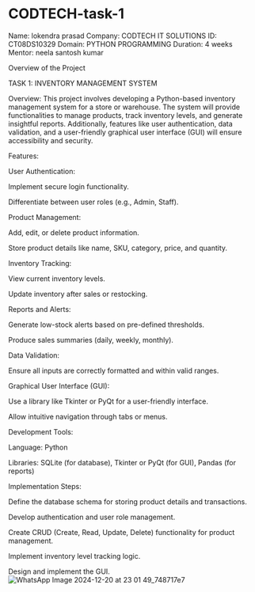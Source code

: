 # CODTECH-task-1
Name: lokendra prasad
Company: CODTECH IT SOLUTIONS
ID: CT08DS10329
Domain: PYTHON PROGRAMMING
Duration: 4 weeks
Mentor: neela santosh kumar

Overview of the Project

TASK 1: INVENTORY MANAGEMENT SYSTEM

Overview:
This project involves developing a Python-based inventory management system for a store or warehouse. The system will provide functionalities to manage products, track inventory levels, and generate insightful reports. Additionally, features like user authentication, data validation, and a user-friendly graphical user interface (GUI) will ensure accessibility and security.

Features:

User Authentication:

Implement secure login functionality.

Differentiate between user roles (e.g., Admin, Staff).

Product Management:

Add, edit, or delete product information.

Store product details like name, SKU, category, price, and quantity.

Inventory Tracking:

View current inventory levels.

Update inventory after sales or restocking.

Reports and Alerts:

Generate low-stock alerts based on pre-defined thresholds.

Produce sales summaries (daily, weekly, monthly).

Data Validation:

Ensure all inputs are correctly formatted and within valid ranges.

Graphical User Interface (GUI):

Use a library like Tkinter or PyQt for a user-friendly interface.

Allow intuitive navigation through tabs or menus.

Development Tools:

Language: Python

Libraries: SQLite (for database), Tkinter or PyQt (for GUI), Pandas (for reports)

Implementation Steps:

Define the database schema for storing product details and transactions.

Develop authentication and user role management.

Create CRUD (Create, Read, Update, Delete) functionality for product management.

Implement inventory level tracking logic.

Design and implement the GUI.
![WhatsApp Image 2024-12-20 at 23 01 49_748717e7](https://github.com/user-attachments/assets/79e35f7a-f8c3-4354-95f8-d89a62c74677)

